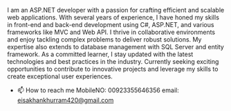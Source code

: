 I am an ASP.NET developer with a passion for crafting efficient and scalable web applications. With several years of experience, I have honed my skills in front-end and back-end development using C#, ASP.NET, and various frameworks like MVC and Web API. I thrive in collaborative environments and enjoy tackling complex problems to deliver robust solutions. My expertise also extends to database management with SQL Server and entity framework. As a committed learner, I stay updated with the latest technologies and best practices in the industry. Currently seeking exciting opportunities to contribute to innovative projects and leverage my skills to create exceptional user experiences.
- 📫 How to reach me MobileNO: 00923355646356 email: eisakhankhurram420@gmail.com

<!---
MuhammadEasa/MuhammadEasa is a ✨ special ✨ repository because its `README.md` (this file) appears on your GitHub profile.
You can click the Preview link to take a look at your changes.
--->
